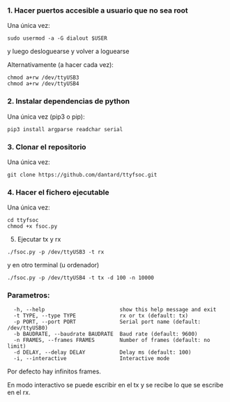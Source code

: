 ### 1. Hacer puertos accesible a usuario que no sea root

Una única vez:

```
sudo usermod -a -G dialout $USER
```

y luego desloguearse y volver a loguearse

Alternativamente (a hacer cada vez):
```
chmod a+rw /dev/ttyUSB3
chmod a+rw /dev/ttyUSB4
```

### 2. Instalar dependencias de python

Una única vez (pip3 o pip):
```
pip3 install argparse readchar serial
```

### 3. Clonar el repositorio

Una única vez:
```
git clone https://github.com/dantard/ttyfsoc.git
```

### 4. Hacer el fichero ejecutable

Una única vez:
```
cd ttyfsoc
chmod +x fsoc.py
```

5. Ejecutar tx y rx
```
./fsoc.py -p /dev/ttyUSB3 -t rx
```

y en otro terminal (u ordenador)
```
./fsoc.py -p /dev/ttyUSB4 -t tx -d 100 -n 10000
```

### Parametros:
```
  -h, --help                        show this help message and exit
  -t TYPE, --type TYPE              rx or tx (default: tx)
  -p PORT, --port PORT              Serial port name (default: /dev/ttyUSB0)
  -b BAUDRATE, --baudrate BAUDRATE  Baud rate (default: 9600)
  -n FRAMES, --frames FRAMES        Number of frames (default: no limit)
  -d DELAY, --delay DELAY           Delay ms (default: 100)
  -i, --interactive                 Interactive mode
```
Por defecto hay infinitos frames.

En modo interactivo se puede escribir en el tx y se recibe lo que se escribe en el rx.



